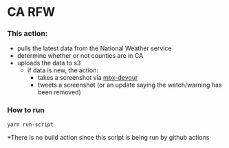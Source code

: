 # CA RFW

### This action:
- pulls the latest data from the National Weather service
- determine whether or not counties are in CA
- uploads the data to s3
  - if data is new, the action:
    - takes a screenshot via [mbx-devour](https://github.com/caseymm/mbx-devour)
    - tweets a screenshot (or an update saying the watch/warning has been removed)

### How to run
`yarn run-script`

*There is no build action since this script is being run by github actions
